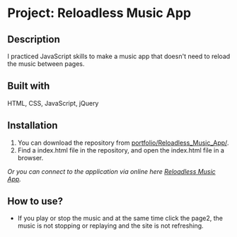 # Project: Reloadless Music App

## Description

I practiced JavaScript skills to make a music app that doesn't need to reload the music between pages.

## Built with

HTML, CSS, JavaScript, jQuery

## Installation

1. You can download the repository from
[portfolio/Reloadless_Music_App/](https://github.com/leachung/portfolio/tree/master/Reloadless_Music_App/).
2. Find a index.html file in the repository, and open the index.html file in a browser.

*Or you can connect to the application via online here [Reloadless Music App](https://leachung.github.io/portfolio/Reloadless_Music_App/index.html).*

## How to use?

  -  If you play or stop the music and at the same time click the page2, the music is not stopping or replaying and the site is not refreshing.
